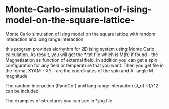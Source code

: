 # Monte-Carlo-simulation-of-ising-model-on-the-square-lattice-
Monte Carlo simulation of ising model on the square lattice with random interaction and long range interaction

 this program provides alorhythm for 2D ising system using Monte Carlo calculation. As result, you will get the *.txt file which is M(h) if found - the Magnetization as function of external field. In addition you can get a spin configuration for any field or temperature that you want. Then you get file in the format XYAM - XY - are the coordinates of the spin and A- angle M - magnitude


The random interaction (RandCof) and long range interaction (J_d) ~1/r^2 can be included 


The examples of structures you can see in *.jpg file.
